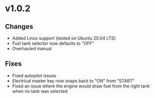 # v1.0.2

## Changes
- Added Linux support (tested on Ubuntu 20.04 LTS)
- Fuel tank selector now defaults to "OFF"
- Overhauled manual

## Fixes
- Fixed autopilot issues
- Electrical master key now snaps back to "ON" from "START"
- Fixed an issue where the engine would draw fuel from the right tank when no tank was selected